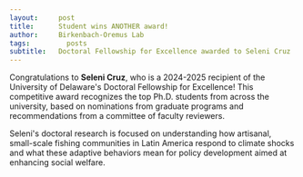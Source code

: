 ```yaml
---
layout:     post
title:      Student wins ANOTHER award!
author:     Birkenbach-Oremus Lab
tags: 		  posts
subtitle:  	Doctoral Fellowship for Excellence awarded to Seleni Cruz
---
```

<!-- Start Writing Below in Markdown -->
Congratulations to **Seleni Cruz**, who is a 2024-2025 recipient of the University of Delaware's Doctoral Fellowship for Excellence! This competitive award recognizes the top Ph.D. students from across the university, based on nominations from graduate programs and recommendations from a committee of faculty reviewers. 

Seleni's doctoral research is focused on understanding how artisanal, small-scale fishing communities in Latin America respond to climate shocks and what these adaptive behaviors mean for policy development aimed at enhancing social welfare.
